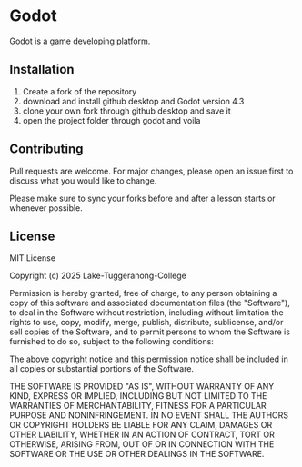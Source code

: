 # Godot

Godot is a game developing platform.

## Installation

1. Create a fork of the repository
2. download and install github desktop and Godot version 4.3
3. clone your own fork through github desktop and save it
4. open the project folder through godot and voila

## Contributing

Pull requests are welcome. For major changes, please open an issue first
to discuss what you would like to change.

Please make sure to sync your forks before and after a lesson starts or whenever possible.

## License

MIT License

Copyright (c) 2025 Lake-Tuggeranong-College

Permission is hereby granted, free of charge, to any person obtaining a copy
of this software and associated documentation files (the "Software"), to deal
in the Software without restriction, including without limitation the rights
to use, copy, modify, merge, publish, distribute, sublicense, and/or sell
copies of the Software, and to permit persons to whom the Software is
furnished to do so, subject to the following conditions:

The above copyright notice and this permission notice shall be included in all
copies or substantial portions of the Software.

THE SOFTWARE IS PROVIDED "AS IS", WITHOUT WARRANTY OF ANY KIND, EXPRESS OR
IMPLIED, INCLUDING BUT NOT LIMITED TO THE WARRANTIES OF MERCHANTABILITY,
FITNESS FOR A PARTICULAR PURPOSE AND NONINFRINGEMENT. IN NO EVENT SHALL THE
AUTHORS OR COPYRIGHT HOLDERS BE LIABLE FOR ANY CLAIM, DAMAGES OR OTHER
LIABILITY, WHETHER IN AN ACTION OF CONTRACT, TORT OR OTHERWISE, ARISING FROM,
OUT OF OR IN CONNECTION WITH THE SOFTWARE OR THE USE OR OTHER DEALINGS IN THE
SOFTWARE.
